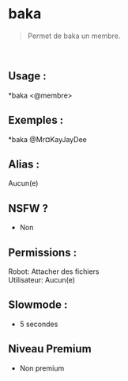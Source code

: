 # baka

> Permet de baka un membre.

<br>

## Usage :

*baka <@membre>

## Exemples :

*baka @Mr¤KayJayDee

## Alias :

Aucun(e)

## NSFW ?

- Non

## Permissions :

Robot: Attacher des fichiers
<br>
Utilisateur: Aucun(e)

## Slowmode :

- 5 secondes

## Niveau Premium

- Non premium
